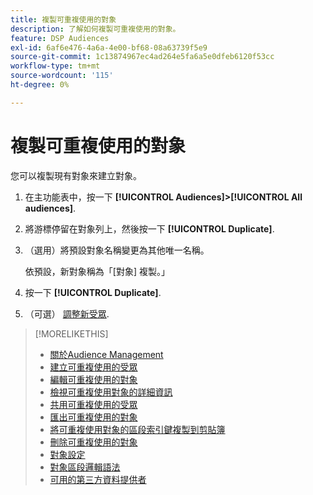 ```yaml
---
title: 複製可重複使用的對象
description: 了解如何複製可重複使用的對象。
feature: DSP Audiences
exl-id: 6af6e476-4a6a-4e00-bf68-08a63739f5e9
source-git-commit: 1c13874967ec4ad264e5fa6a5e0dfeb6120f53cc
workflow-type: tm+mt
source-wordcount: '115'
ht-degree: 0%

---
```


# 複製可重複使用的對象

您可以複製現有對象來建立對象。

1. 在主功能表中，按一下 **[!UICONTROL Audiences]>[!UICONTROL All audiences]**.

1. 將游標停留在對象列上，然後按一下 **[!UICONTROL Duplicate]**.

1. （選用）將預設對象名稱變更為其他唯一名稱。

   依預設，新對象稱為「[對象] 複製。」

1. 按一下 **[!UICONTROL Duplicate]**.

1. （可選） [調整新受眾](reusable-audience-edit.md).

>[!MORELIKETHIS]
>
>* [關於Audience Management](audience-about.md)
>* [建立可重複使用的受眾](reusable-audience-create.md)
>* [編輯可重複使用的對象](reusable-audience-edit.md)
>* [檢視可重複使用對象的詳細資訊](reusable-audience-view-details.md)
>* [共用可重複使用的受眾](reusable-audience-share.md)
>* [匯出可重複使用的對象](reusable-audience-export.md)
>* [將可重複使用對象的區段索引鍵複製到剪貼簿](reusable-audience-clipboard.md)
>* [刪除可重複使用的對象](reusable-audience-delete.md)
>* [對象設定](audience-settings.md)
>* [對象區段邏輯語法](audience-segment-logic-syntax.md)
>* [可用的第三方資料提供者](third-party-data-providers.md)

